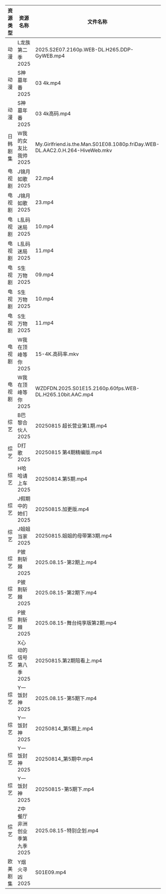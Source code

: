 | 资源类型 | 资源名称             | 文件名称                                                                         | 分享链接                                 | 更新时间                |
| ---- | ---------------- | ---------------------------------------------------------------------------- | ------------------------------------ | ------------------- |
| 动漫   | L龙族第二季2025       | 2025.S2E07.2160p.WEB-DL.H265.DDP-GyWEB.mp4                                   | https://pan.quark.cn/s/7820520d1f2c  | 2025-08-15 16:25:54 |
| 动漫   | S神墓年番2025        | 03 4k.mp4                                                                    | https://pan.quark.cn/s/06bfa06b8b35  | 2025-08-15 10:32:29 |
| 动漫   | S神墓年番2025        | 03 4k高码.mp4                                                                  | https://pan.quark.cn/s/06bfa06b8b35  | 2025-08-15 10:32:25 |
| 日韩剧集 | W我的女友比我帅2025     | My.Girlfriend.is.the.Man.S01E08.1080p.friDay.WEB-DL.AAC2.0.H.264-HiveWeb.mkv | https://pan.quark.cn/s/0a66c240ab28  | 2025-08-15 01:34:32 |
| 电视剧  | J锦月如歌2025        | 22.mp4                                                                       | https://www.alipan.com/s/jdpjNxUdeEZ | 2025-08-15 21:01:04 |
| 电视剧  | J锦月如歌2025        | 23.mp4                                                                       | https://www.alipan.com/s/jdpjNxUdeEZ | 2025-08-15 21:01:03 |
| 电视剧  | L乱码迷局2025        | 10.mp4                                                                       | https://www.alipan.com/s/CJ4yqcSAku1 | 2025-08-15 18:01:17 |
| 电视剧  | L乱码迷局2025        | 11.mp4                                                                       | https://www.alipan.com/s/CJ4yqcSAku1 | 2025-08-15 18:01:16 |
| 电视剧  | S生万物2025         | 09.mp4                                                                       | https://www.alipan.com/s/o5nqxSzSEEC | 2025-08-15 21:01:35 |
| 电视剧  | S生万物2025         | 10.mp4                                                                       | https://www.alipan.com/s/o5nqxSzSEEC | 2025-08-15 21:01:35 |
| 电视剧  | S生万物2025         | 11.mp4                                                                       | https://www.alipan.com/s/o5nqxSzSEEC | 2025-08-15 21:01:35 |
| 电视剧  | W我在顶峰等你2025      | 15-4K.高码率.mkv                                                                | https://pan.quark.cn/s/cb17e03fd6d6  | 2025-08-15 16:33:52 |
| 电视剧  | W我在顶峰等你2025      | WZDFDN.2025.S01E15.2160p.60fps.WEB-DL.H265.10bit.AAC.mp4                     | https://pan.quark.cn/s/cb17e03fd6d6  | 2025-08-15 16:33:55 |
| 综艺   | B巴黎合伙人2025       | 20250815  超长营业第1期.mp4                                                        | https://pan.quark.cn/s/9066b5b3bdc9  | 2025-08-15 16:40:22 |
| 综艺   | D打歌2025          | 20250815 第4期精编版.mp4                                                          | https://pan.quark.cn/s/bd23329f1a1a  | 2025-08-15 21:41:32 |
| 综艺   | H哈哈请上车2025       | 20250814.第5期.mp4                                                             | https://pan.quark.cn/s/6a88287d5483  | 2025-08-15 10:20:43 |
| 综艺   | J假期中的她们2025      | 20250815.加更版.mp4                                                             | https://pan.quark.cn/s/7a645271de8d  | 2025-08-15 16:41:16 |
| 综艺   | J姐姐当家2025        | 20250815.姐姐的母带第3期.mp4                                                        | https://pan.quark.cn/s/b9e3aa93f086  | 2025-08-15 16:41:27 |
| 综艺   | P披荆斩棘2025        | 2025.08.15-第2期上.mp4                                                          | https://pan.quark.cn/s/9ae1eb01008d  | 2025-08-15 16:43:37 |
| 综艺   | P披荆斩棘2025        | 2025.08.15-第2期下.mp4                                                          | https://pan.quark.cn/s/9ae1eb01008d  | 2025-08-15 16:43:28 |
| 综艺   | P披荆斩棘2025        | 2025.08.15-舞台纯享版第2期.mp4                                                      | https://pan.quark.cn/s/9ae1eb01008d  | 2025-08-15 16:43:34 |
| 综艺   | X心动的信号第八季2025    | 20250815.第2期陪看上.mp4                                                          | https://pan.quark.cn/s/a2f1532c7f0e  | 2025-08-15 16:45:10 |
| 综艺   | Y一饭封神2025        | 2025.08.15-第5期下.mp4                                                          | https://pan.quark.cn/s/0cbaf99cbe84  | 2025-08-15 21:45:52 |
| 综艺   | Y一饭封神2025        | 20250814_第5期上.mp4                                                            | https://www.alipan.com/s/w4Qpfj6YdVw | 2025-08-15 00:02:42 |
| 综艺   | Y一饭封神2025        | 20250814_第5期中.mp4                                                            | https://www.alipan.com/s/w4Qpfj6YdVw | 2025-08-15 00:02:41 |
| 综艺   | Y一饭封神2025        | 20250815-第5期下.mp4                                                            | https://www.alipan.com/s/w4Qpfj6YdVw | 2025-08-15 21:02:38 |
| 综艺   | Z中餐厅非洲创业季第九季2025 | 2025.08.15-特别企划.mp4                                                          | https://pan.quark.cn/s/b593f5a4180b  | 2025-08-15 16:45:49 |
| 欧美剧集 | Y烟火寻凶2025        | S01E09.mp4                                                                   | https://pan.quark.cn/s/96d5d0ce3ae2  | 2025-08-15 16:37:41 |
